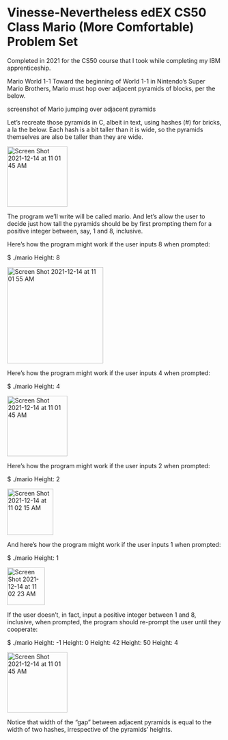 # Vinesse-Nevertheless edEX CS50 Class Mario (More Comfortable) Problem Set

Completed in 2021 for the CS50 course that I took while completing my IBM apprenticeship.

Mario
World 1-1
Toward the beginning of World 1-1 in Nintendo’s Super Mario Brothers, Mario must hop over adjacent pyramids of blocks, per the below.

screenshot of Mario jumping over adjacent pyramids

Let’s recreate those pyramids in C, albeit in text, using hashes (#) for bricks, a la the below. Each hash is a bit taller than it is wide, so the pyramids themselves are also be taller than they are wide.

<img width="141" alt="Screen Shot 2021-12-14 at 11 01 45 AM" src="https://user-images.githubusercontent.com/88684757/146034601-4791fbce-995f-40bb-9a70-ee35a10e5332.png">

The program we’ll write will be called mario. And let’s allow the user to decide just how tall the pyramids should be by first prompting them for a positive integer between, say, 1 and 8, inclusive.

Here’s how the program might work if the user inputs 8 when prompted:

$ ./mario
Height: 8

<img width="225" alt="Screen Shot 2021-12-14 at 11 01 55 AM" src="https://user-images.githubusercontent.com/88684757/146034649-95c0cdc3-660a-4f24-a69b-55969aaa2fab.png">

Here’s how the program might work if the user inputs 4 when prompted:

$ ./mario
Height: 4

<img width="141" alt="Screen Shot 2021-12-14 at 11 01 45 AM" src="https://user-images.githubusercontent.com/88684757/146034705-e9d30646-ab21-4a25-9734-d7d43ae7a28e.png">

Here’s how the program might work if the user inputs 2 when prompted:

$ ./mario
Height: 2

<img width="108" alt="Screen Shot 2021-12-14 at 11 02 15 AM" src="https://user-images.githubusercontent.com/88684757/146034736-b017de2b-28d6-4a21-bba1-2fbaf9b832d5.png">

And here’s how the program might work if the user inputs 1 when prompted:

$ ./mario
Height: 1

<img width="88" alt="Screen Shot 2021-12-14 at 11 02 23 AM" src="https://user-images.githubusercontent.com/88684757/146034803-4fbacda2-11dc-4fe8-8ce9-59121e1e06e9.png">


If the user doesn’t, in fact, input a positive integer between 1 and 8, inclusive, when prompted, the program should re-prompt the user until they cooperate:

$ ./mario
Height: -1
Height: 0
Height: 42
Height: 50
Height: 4

<img width="141" alt="Screen Shot 2021-12-14 at 11 01 45 AM" src="https://user-images.githubusercontent.com/88684757/146034845-66fd1e0c-4a33-4a99-9eca-18c84a08e5a3.png">

Notice that width of the “gap” between adjacent pyramids is equal to the width of two hashes, irrespective of the pyramids’ heights.
